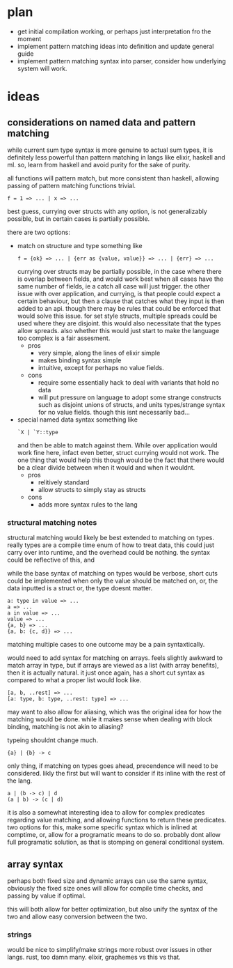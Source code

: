 # plan

- get initial compilation working, or perhaps just interpretation fro the moment
- implement pattern matching ideas into definition and update general guide
- implement pattern matching syntax into parser, consider how underlying system will work.

# ideas

## considerations on named data and pattern matching

while current sum type syntax is more genuine to actual sum types,
it is definitely less powerful than pattern matching in langs like elixir, haskell and ml.
so, learn from haskell and avoid purity for the sake of purity.

all functions will pattern match, but more consistent than haskell, allowing passing of pattern matching functions trivial.
```
f = 1 => ... | x => ...
```

best guess, currying over structs with any option, is not generalizably possible,
but in certain cases is partially possible.

there are two options:
- match on structure and type
    something like
    ```
    f = {ok} => ... | {err as {value, value}} => ... | {err} => ...
    ```
    currying over structs may be partially possible, in the case where there is overlap between fields,
    and would work best when all cases have the same number of fields, ie a catch all case will just trigger.
    the other issue with over application, and currying,
    is that people could expect a certain behaviour, but then a clause that catches what they input is then added to an api.
    though there may be rules that could be enforced that would solve this issue.
    for set style structs, multiple spreads could be used where they are disjoint.
    this would also necessitate that the types allow spreads.
    also whether this would just start to make the language too complex is a fair assesment.
    - pros
        - very simple, along the lines of elixir simple
        - makes binding syntax simple
        - intuitive, except for perhaps no value fields.
    - cons
        - require some essentially hack to deal with variants that hold no data
        - will put pressure on language to adopt some strange constructs
            such as disjoint unions of structs, and units types/strange syntax for no value fields.
            though this isnt necessarily bad...
- special named data syntax
    something like 
    ```
    `X | `Y::type
    ```
    and then be able to match against them. 
    While over application would work fine here, infact even better, struct currying would not work. 
    The one thing that would help this though would be the fact that there would be a clear divide between when it would and when it wouldnt.
    - pros
        - relitively standard
        - allow structs to simply stay as structs
    - cons
        - adds more syntax rules to the lang

### structural matching notes
structural matching would likely be best extended to matching on types.
really types are a compile time enum of how to treat data, this could just carry over into runtime, and the overhead could be nothing.
the syntax could be reflective of this, and 

while the base syntax of matching on types would be verbose,
short cuts could be implemented when only the value should be matched on, 
or, the data inputted is a struct
or, the type doesnt matter.

```
a: type in value => ...
a => ...
a in value => ...
value => ...
{a, b} => ...
{a, b: {c, d}} => ...
```

matching multiple cases to one outcome may be a pain syntaxtically.

would need to add syntax for matching on arrays.
feels slightly awkward to match array in type, but if arrays are viewed as a list (with array benefits), then it is actually natural.
it just once again, has a short cut syntax as compared to what a proper list would look like.
```
[a, b, ..rest] => ...
[a: type, b: type, ..rest: type] => ...
```

may want to also allow for aliasing, which was the original idea for how the matching would be done.
while it makes sense when dealing with block binding, matching is not akin to aliasing? 

typeing shouldnt change much.
```
{a} | {b} -> c
```
only thing, if matching on types goes ahead, precendence will need to be considered.
likly the first but will want to consider if its inline with the rest of the lang.
```
a | (b -> c) | d
(a | b) -> (c | d)
```

it is also a somewhat interesting idea to allow for complex predicates regarding value matching, 
and allowing functions to return these predicates.
two options for this, make some specific syntax which is inlined at comptime, or, allow for a programatic means to do so.
probably dont allow full programatic solution, as that is stomping on general conditional system.

## array syntax

perhaps both fixed size and dynamic arrays can use the same syntax,
obviously the fixed size ones will allow for compile time checks, and passing by value if optimal.

this will both allow for better optimization, but also unify the syntax of the two and allow easy conversion between the two.

### strings

would be nice to simplify/make strings more robust over issues in other langs.
rust, too damn many. 
elixir, graphemes vs this vs that.
